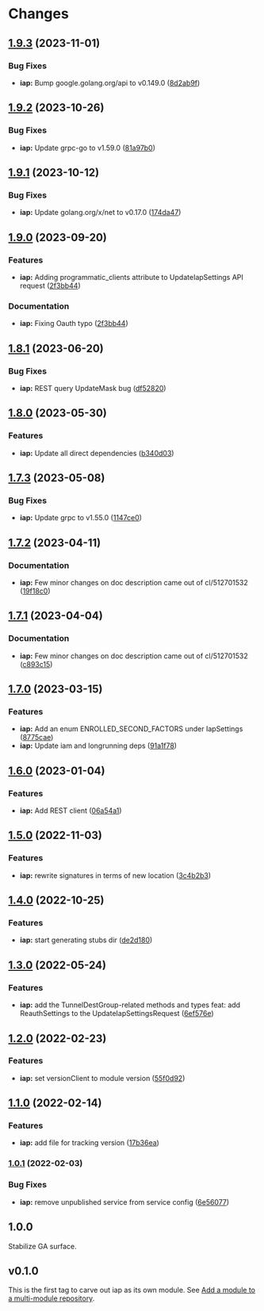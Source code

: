 # Changes

## [1.9.3](https://github.com/googleapis/google-cloud-go/compare/iap/v1.9.2...iap/v1.9.3) (2023-11-01)


### Bug Fixes

* **iap:** Bump google.golang.org/api to v0.149.0 ([8d2ab9f](https://github.com/googleapis/google-cloud-go/commit/8d2ab9f320a86c1c0fab90513fc05861561d0880))

## [1.9.2](https://github.com/googleapis/google-cloud-go/compare/iap/v1.9.1...iap/v1.9.2) (2023-10-26)


### Bug Fixes

* **iap:** Update grpc-go to v1.59.0 ([81a97b0](https://github.com/googleapis/google-cloud-go/commit/81a97b06cb28b25432e4ece595c55a9857e960b7))

## [1.9.1](https://github.com/googleapis/google-cloud-go/compare/iap/v1.9.0...iap/v1.9.1) (2023-10-12)


### Bug Fixes

* **iap:** Update golang.org/x/net to v0.17.0 ([174da47](https://github.com/googleapis/google-cloud-go/commit/174da47254fefb12921bbfc65b7829a453af6f5d))

## [1.9.0](https://github.com/googleapis/google-cloud-go/compare/iap/v1.8.1...iap/v1.9.0) (2023-09-20)


### Features

* **iap:** Adding programmatic_clients attribute to UpdateIapSettings API request ([2f3bb44](https://github.com/googleapis/google-cloud-go/commit/2f3bb443e9fa6968d20806f86b391dad85970afc))


### Documentation

* **iap:** Fixing Oauth typo ([2f3bb44](https://github.com/googleapis/google-cloud-go/commit/2f3bb443e9fa6968d20806f86b391dad85970afc))

## [1.8.1](https://github.com/googleapis/google-cloud-go/compare/iap/v1.8.0...iap/v1.8.1) (2023-06-20)


### Bug Fixes

* **iap:** REST query UpdateMask bug ([df52820](https://github.com/googleapis/google-cloud-go/commit/df52820b0e7721954809a8aa8700b93c5662dc9b))

## [1.8.0](https://github.com/googleapis/google-cloud-go/compare/iap/v1.7.3...iap/v1.8.0) (2023-05-30)


### Features

* **iap:** Update all direct dependencies ([b340d03](https://github.com/googleapis/google-cloud-go/commit/b340d030f2b52a4ce48846ce63984b28583abde6))

## [1.7.3](https://github.com/googleapis/google-cloud-go/compare/iap/v1.7.2...iap/v1.7.3) (2023-05-08)


### Bug Fixes

* **iap:** Update grpc to v1.55.0 ([1147ce0](https://github.com/googleapis/google-cloud-go/commit/1147ce02a990276ca4f8ab7a1ab65c14da4450ef))

## [1.7.2](https://github.com/googleapis/google-cloud-go/compare/iap/v1.7.1...iap/v1.7.2) (2023-04-11)


### Documentation

* **iap:** Few minor changes on doc description came out of cl/512701532 ([19f18c0](https://github.com/googleapis/google-cloud-go/commit/19f18c0a33d85e1949981d58bca2b765ce9787b5))

## [1.7.1](https://github.com/googleapis/google-cloud-go/compare/iap/v1.7.0...iap/v1.7.1) (2023-04-04)


### Documentation

* **iap:** Few minor changes on doc description came out of cl/512701532 ([c893c15](https://github.com/googleapis/google-cloud-go/commit/c893c158f1e6d03b0cde45dda2059c0e2aa9ead1))

## [1.7.0](https://github.com/googleapis/google-cloud-go/compare/iap/v1.6.0...iap/v1.7.0) (2023-03-15)


### Features

* **iap:** Add an enum ENROLLED_SECOND_FACTORS under IapSettings ([8775cae](https://github.com/googleapis/google-cloud-go/commit/8775cae47a9efb358ce34240853a1b09c7f6dc62))
* **iap:** Update iam and longrunning deps ([91a1f78](https://github.com/googleapis/google-cloud-go/commit/91a1f784a109da70f63b96414bba8a9b4254cddd))

## [1.6.0](https://github.com/googleapis/google-cloud-go/compare/iap/v1.5.0...iap/v1.6.0) (2023-01-04)


### Features

* **iap:** Add REST client ([06a54a1](https://github.com/googleapis/google-cloud-go/commit/06a54a16a5866cce966547c51e203b9e09a25bc0))

## [1.5.0](https://github.com/googleapis/google-cloud-go/compare/iap/v1.4.0...iap/v1.5.0) (2022-11-03)


### Features

* **iap:** rewrite signatures in terms of new location ([3c4b2b3](https://github.com/googleapis/google-cloud-go/commit/3c4b2b34565795537aac1661e6af2442437e34ad))

## [1.4.0](https://github.com/googleapis/google-cloud-go/compare/iap/v1.3.0...iap/v1.4.0) (2022-10-25)


### Features

* **iap:** start generating stubs dir ([de2d180](https://github.com/googleapis/google-cloud-go/commit/de2d18066dc613b72f6f8db93ca60146dabcfdcc))

## [1.3.0](https://github.com/googleapis/google-cloud-go/compare/iap/v1.2.0...iap/v1.3.0) (2022-05-24)


### Features

* **iap:** add the TunnelDestGroup-related methods and types feat: add ReauthSettings to the UpdateIapSettingsRequest ([6ef576e](https://github.com/googleapis/google-cloud-go/commit/6ef576e2d821d079e7b940cd5d49fe3ca64a7ba2))

## [1.2.0](https://github.com/googleapis/google-cloud-go/compare/iap/v1.1.0...iap/v1.2.0) (2022-02-23)


### Features

* **iap:** set versionClient to module version ([55f0d92](https://github.com/googleapis/google-cloud-go/commit/55f0d92bf112f14b024b4ab0076c9875a17423c9))

## [1.1.0](https://github.com/googleapis/google-cloud-go/compare/iap/v1.0.1...iap/v1.1.0) (2022-02-14)


### Features

* **iap:** add file for tracking version ([17b36ea](https://github.com/googleapis/google-cloud-go/commit/17b36ead42a96b1a01105122074e65164357519e))

### [1.0.1](https://www.github.com/googleapis/google-cloud-go/compare/iap/v1.0.0...iap/v1.0.1) (2022-02-03)


### Bug Fixes

* **iap:** remove unpublished service from service config ([6e56077](https://www.github.com/googleapis/google-cloud-go/commit/6e560776fd6e574320ce2dbad1f9eb9e22999185))

## 1.0.0

Stabilize GA surface.

## v0.1.0

This is the first tag to carve out iap as its own module. See
[Add a module to a multi-module repository](https://github.com/golang/go/wiki/Modules#is-it-possible-to-add-a-module-to-a-multi-module-repository).

